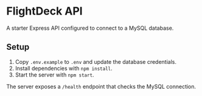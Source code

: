 # FlightDeck API

A starter Express API configured to connect to a MySQL database.

## Setup

1. Copy `.env.example` to `.env` and update the database credentials.
2. Install dependencies with `npm install`.
3. Start the server with `npm start`.

The server exposes a `/health` endpoint that checks the MySQL connection.
